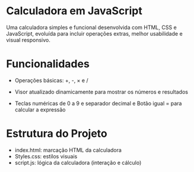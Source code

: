 

# Calculadora em JavaScript


Uma calculadora simples e funcional desenvolvida com HTML, CSS e JavaScript, evoluída para incluir operações extras, melhor usabilidade e visual responsivo.


# Funcionalidades

- Operações básicas: +, -, × e  /

- Visor atualizado dinamicamente para mostrar os números e resultados

- Teclas numéricas de 0 a 9 e separador decimal e Botão igual = para calcular a expressão


# Estrutura do Projeto

- index.html: marcação HTML da calculadora
- Styles.css: estilos visuais
- script.js: lógica da calculadora (interação e cálculo)


